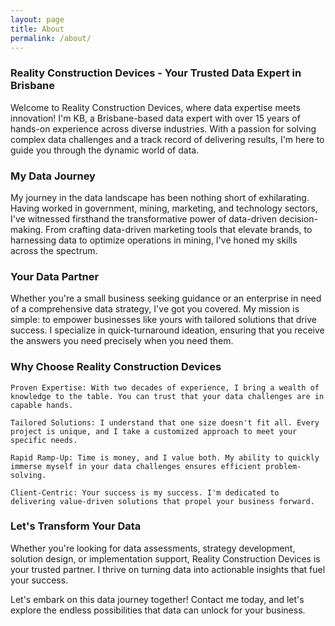 ```yaml
---
layout: page
title: About
permalink: /about/
---
```


### Reality Construction Devices - Your Trusted Data Expert in Brisbane

Welcome to Reality Construction Devices, where data expertise meets innovation! I'm KB, a Brisbane-based data expert with over 15 years of hands-on experience across diverse industries. With a passion for solving complex data challenges and a track record of delivering results, I'm here to guide you through the dynamic world of data.

### My Data Journey

My journey in the data landscape has been nothing short of exhilarating. Having worked in government, mining, marketing, and technology sectors, I've witnessed firsthand the transformative power of data-driven decision-making. From crafting data-driven marketing tools that elevate brands, to harnessing data to optimize operations in mining, I've honed my skills across the spectrum.

### Your Data Partner

Whether you're a small business seeking guidance or an enterprise in need of a comprehensive data strategy, I've got you covered. My mission is simple: to empower businesses like yours with tailored solutions that drive success. I specialize in quick-turnaround ideation, ensuring that you receive the answers you need precisely when you need them.

### Why Choose Reality Construction Devices

    Proven Expertise: With two decades of experience, I bring a wealth of knowledge to the table. You can trust that your data challenges are in capable hands.

    Tailored Solutions: I understand that one size doesn't fit all. Every project is unique, and I take a customized approach to meet your specific needs.

    Rapid Ramp-Up: Time is money, and I value both. My ability to quickly immerse myself in your data challenges ensures efficient problem-solving.

    Client-Centric: Your success is my success. I'm dedicated to delivering value-driven solutions that propel your business forward.

### Let's Transform Your Data

Whether you're looking for data assessments, strategy development, solution design, or implementation support, Reality Construction Devices is your trusted partner. I thrive on turning data into actionable insights that fuel your success.

Let's embark on this data journey together! Contact me today, and let's explore the endless possibilities that data can unlock for your business.

